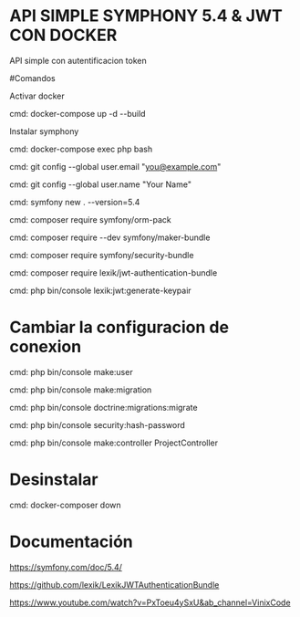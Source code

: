 # API SIMPLE SYMPHONY 5.4 & JWT CON DOCKER

API simple con autentificacion token

#Comandos

Activar docker

cmd: docker-compose up -d --build

Instalar symphony

cmd: docker-compose exec php bash

cmd: git config --global user.email "you@example.com"

cmd: git config --global user.name "Your Name"

cmd: symfony new . --version=5.4

cmd: composer require symfony/orm-pack

cmd: composer require --dev symfony/maker-bundle

cmd: composer require symfony/security-bundle

cmd: composer require lexik/jwt-authentication-bundle

cmd: php bin/console lexik:jwt:generate-keypair

# Cambiar la configuracion de conexion

cmd: php bin/console make:user

cmd: php bin/console make:migration

cmd: php bin/console doctrine:migrations:migrate

cmd: php bin/console security:hash-password

cmd: php bin/console make:controller ProjectController

# Desinstalar

cmd: docker-composer down

# Documentación

https://symfony.com/doc/5.4/

https://github.com/lexik/LexikJWTAuthenticationBundle

https://www.youtube.com/watch?v=PxToeu4ySxU&ab_channel=VinixCode